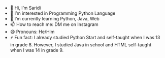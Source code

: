 - 👋 Hi, I’m Saridi
- 👀 I’m interested in Programming Python Language
- 🌱 I’m currently learning Python, Java, Web 
- 📫 How to reach me: DM me on Instagram
- 😄 Pronouns: He/Him
- ⚡ Fun fact: I already studied Python Start and self-taught when I was 13 in grade 8. However, I studied Java in school and HTML self-taught when I was 14 in grade 9.
